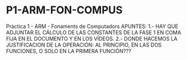 # P1-ARM-FON-COMPUS
Pràctica 1 - ARM - Fonaments de Computadors
APUNTES:
    1.- HAY QUE ADJUNTAR EL CÁLCULO DE LAS CONSTANTES DE LA FASE 1 EN COMA FIJA EN EL DOCUMENTO Y EN LOS VÍDEOS.
    2.- DONDE HACEMOS LA JUSTIFICACION DE LA OPERACIÓN: AL PRINCIPIO, EN LAS DOS FUNCIONES, O SOLO EN LA PRIMERA FUNCIÓN???
